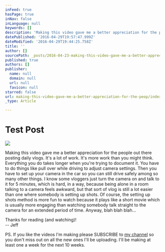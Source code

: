 ```yaml
---
inFeed: true
hasPage: true
inNav: false
inLanguage: null
keywords: []
description: 'Making this video gave me a better appreciation for the people out there posting daily vlogs. It’s a lot of work. It’s more work than you might think. Everything you do takes longer when you’re trying to document it. You have to do things like pull over while driving to adjust camera settings. Then you have to set up your camera in the car so you can still drive safely among so many other things. I know some vloggers just turn the camera on and talk to it for 5 minutes, which is hard, in a way, because being alone in a room talking to a camera feels awkward, but that sort of vlog is still a lot easier than one where somebody is setting up shots. Of course, the setting up shots method is more fun to watch because it plays like a short movie which is usually more engaging than watching somebody talk straight to the camera for an extended period of time. Anyway, blah blah blah…'
datePublished: '2016-04-29T19:57:47.999Z'
dateModified: '2016-04-29T19:44:25.758Z'
title: ''
author: []
sourcePath: _posts/2016-04-23-making-this-video-gave-me-a-better-appreciation-for-the-peop.md
published: true
authors: []
publisher:
  name: null
  domain: null
  url: null
  favicon: null
starred: false
url: making-this-video-gave-me-a-better-appreciation-for-the-peop/index.html
_type: Article

---
```

# Test Post
![](https://the-grid-user-content.s3-us-west-2.amazonaws.com/ee10647c-4a38-4e72-9bac-52602f3a6d4c.jpg)

Making this video gave me a better appreciation for the people out there posting daily vlogs. It's a lot of work. It's more work than you might think. Everything you do takes longer when you're trying to document it. You have to do things like pull over while driving to adjust camera settings. Then you have to set up your camera in the car so you can still drive safely among so many other things. I know some vloggers just turn the camera on and talk to it for 5 minutes, which is hard, in a way, because being alone in a room talking to a camera feels awkward, but that sort of vlog is still a lot easier than one where somebody is setting up shots. Of course, the setting up shots method is more fun to watch because it plays like a short movie which is usually more engaging than watching somebody talk straight to the camera for an extended period of time. Anyway, blah blah blah...

Thanks for reading (and watching)!  
-- Jeff

PS. If you like the videos I'm making please SUBSCRIBE to [my channel][0] so you don't miss out on all the new ones I'll be uploading. I'll be making at least one a week for the next 10 weeks.

[0]: https://www.youtube.com/c/JeffClaassen